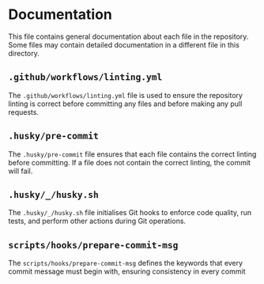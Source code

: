 # Documentation

This file contains general documentation about each file in the repository. Some files may contain detailed documentation in a different file in this directory.

## `.github/workflows/linting.yml`
The `.github/workflows/linting.yml` file is used to ensure the repository linting is correct before committing any files and before making any pull requests.

## `.husky/pre-commit`
The `.husky/pre-commit` file ensures that each file contains the correct linting before committing. If a file does not contain the correct linting, the commit will fail.

## `.husky/_/husky.sh`
The `.husky/_/husky.sh` file initialises Git hooks to enforce code quality, run tests, and perform other actions during Git operations.

## `scripts/hooks/prepare-commit-msg`
The `scripts/hooks/prepare-commit-msg` defines the keywords that every commit message must begin with, ensuring consistency in every commit

